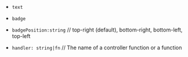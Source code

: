 - `text`
- `badge`
- `badgePosition:string` // top-right (default), bottom-right, bottom-left, top-left

- `handler: string|fn` // The name of a controller function or a function